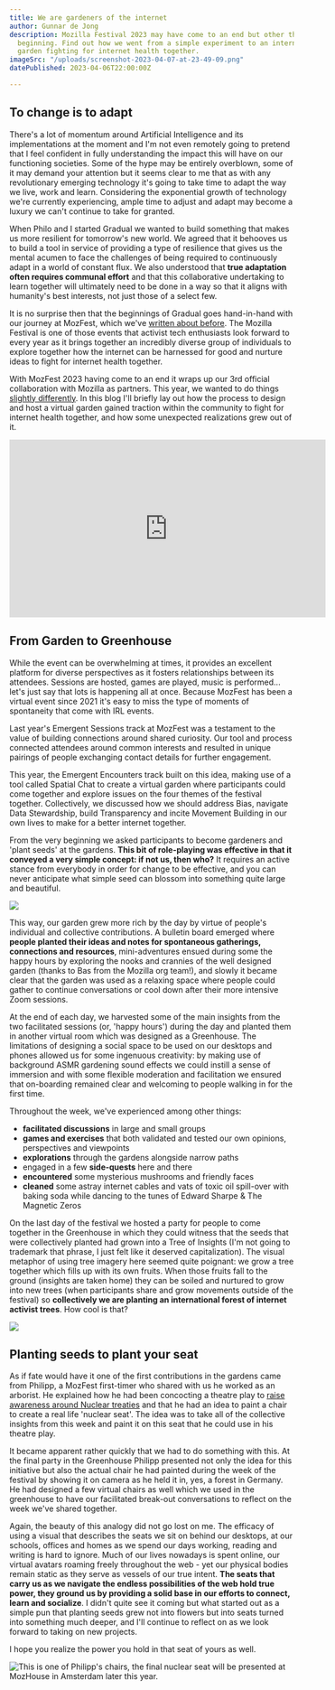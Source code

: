 ```yaml
---
title: We are gardeners of the internet
author: Gunnar de Jong
description: Mozilla Festival 2023 may have come to an end but other things are just
  beginning. Find out how we went from a simple experiment to an international activist
  garden fighting for internet health together.
imageSrc: "/uploads/screenshot-2023-04-07-at-23-49-09.png"
datePublished: 2023-04-06T22:00:00Z

---
```

## To change is to adapt

There's a lot of momentum around Artificial Intelligence and its implementations at the moment and I'm not even remotely going to pretend that I feel confident in fully understanding the impact this will have on our functioning societies. Some of the hype may be entirely overblown, some of it may demand your attention but it seems clear to me that as with any revolutionary emerging technology it's going to take time to adapt the way we live, work and learn. Considering the exponential growth of technology we're currently experiencing, ample time to adjust and adapt may become a luxury we can't continue to take for granted.

When Philo and I started Gradual we wanted to build something that makes us more resilient for tomorrow's new world. We agreed that it behooves us to build a tool in service of providing a type of resilience that gives us the mental acumen to face the challenges of being required to continuously adapt in a world of constant flux. We also understood that **true adaptation often requires communal effort** and that this collaborative undertaking to learn together will ultimately need to be done in a way so that it aligns with humanity's best interests, not just those of a select few.

It is no surprise then that the beginnings of Gradual goes hand-in-hand with our journey at MozFest, which we've [written about before](https://www.gradu.al/blog/our-mozfest-story). The Mozilla Festival is one of those events that activist tech enthusiasts look forward to every year as it brings together an incredibly diverse group of individuals to explore together how the internet can be harnessed for good and nurture ideas to fight for internet health together.

With MozFest 2023 having come to an end it wraps up our 3rd official collaboration with Mozilla as partners. This year, we wanted to do things [slightly differently](https://www.gradu.al/blog/welcome-to-emergent-encounters-at-mozfest-2023). In this blog I'll briefly lay out how the process to design and host a virtual garden gained traction within the community to fight for internet health together, and how some unexpected realizations grew out of it.

<iframe width="560" height="315" src="https://www.youtube.com/embed/U4KIr5lccRA?controls=0" title="YouTube video player" frameborder="0" allow="accelerometer; autoplay; clipboard-write; encrypted-media; gyroscope; picture-in-picture; web-share" allowfullscreen></iframe>

## From Garden to Greenhouse

While the event can be overwhelming at times, it provides an excellent platform for diverse perspectives as it fosters relationships between its attendees. Sessions are hosted, games are played, music is performed... let's just say that lots is happening all at once. Because MozFest has been a virtual event since 2021 it's easy to miss the type of moments of spontaneity that come with IRL events.

Last year's Emergent Sessions track at MozFest was a testament to the value of building connections around shared curiosity. Our tool and process connected attendees around common interests and resulted in unique pairings of people exchanging contact details for further engagement.

This year, the Emergent Encounters track built on this idea, making use of a tool called Spatial Chat to create a virtual garden where participants could come together and explore issues on the four themes of the festival together. Collectively, we discussed how we should address Bias, navigate Data Stewardship, build Transparency and incite Movement Building in our own lives to make for a better internet together.

From the very beginning we asked participants to become gardeners and 'plant seeds' at the gardens. **This bit of role-playing was effective in that it conveyed a very simple concept: if not us, then who?** It requires an active stance from everybody in order for change to be effective, and you can never anticipate what simple seed can blossom into something quite large and beautiful.

![](/uploads/screenshot-2023-03-24-at-15-25-39.png)

This way, our garden grew more rich by the day by virtue of people's individual and collective contributions. A bulletin board emerged where **people planted their ideas and notes for spontaneous gatherings, connections and resources**, mini-adventures ensued during some the happy hours by exploring the nooks and crannies of the well designed garden (thanks to Bas from the Mozilla org team!), and slowly it became clear that the garden was used as a relaxing space where people could gather to continue conversations or cool down after their more intensive Zoom sessions.

At the end of each day, we harvested some of the main insights from the two facilitated sessions (or, 'happy hours') during the day and planted them in another virtual room which was designed as a Greenhouse. The limitations of designing a social space to be used on our desktops and phones allowed us for some ingenuous creativity: by making use of background ASMR gardening sound effects we could instill a sense of immersion and with some flexible moderation and facilitation we ensured that on-boarding remained clear and welcoming to people walking in for the first time.

Throughout the week, we've experienced among other things:

* **facilitated discussions** in large and small groups
* **games and exercises** that both validated and tested our own opinions, perspectives and viewpoints
* **explorations** through the gardens alongside narrow paths
* engaged in a few **side-quests** here and there
* **encountered** some mysterious mushrooms and friendly faces
* **cleaned** some astray internet cables and vats of toxic oil spill-over with baking soda while dancing to the tunes of Edward Sharpe & The Magnetic Zeros

On the last day of the festival we hosted a party for people to come together in the Greenhouse in which they could witness that the seeds that were collectively planted had grown into a Tree of Insights (I'm not going to trademark that phrase, I just felt like it deserved capitalization). The visual metaphor of using tree imagery here seemed quite poignant: we grow a tree together which fills up with its own fruits. When those fruits fall to the ground (insights are taken home) they can be soiled and nurtured to grow into new trees (when participants share and grow movements outside of the festival) so **collectively we are planting an international forest of internet activist trees**. How cool is that?

![](/uploads/screenshot-2023-03-24-at-16-23-57.png)

## Planting seeds to plant your seat

As if fate would have it one of the first contributions in the gardens came from Philipp, a MozFest first-timer who shared with us he worked as an arborist. He explained how he had been concocting a theatre play to [raise awareness around Nuclear treaties](https://www.icanw.org/) and that he had an idea to paint a chair to create a real life 'nuclear seat'. The idea was to take all of the collective insights from this week and paint it on this seat that he could use in his theatre play.

It became apparent rather quickly that we had to do something with this. At the final party in the Greenhouse Philipp presented not only the idea for this initiative but also the actual chair he had painted during the week of the festival by showing it on camera as he held it in, yes, a forest in Germany. He had designed a few virtual chairs as well which we used in the greenhouse to have our facilitated break-out conversations to reflect on the week we've shared together.

Again, the beauty of this analogy did not go lost on me. The efficacy of using a visual that describes the seats we sit on behind our desktops, at our schools, offices and homes as we spend our days working, reading and writing is hard to ignore. Much of our lives nowadays is spent online, our virtual avatars roaming freely throughout the web - yet our physical bodies remain static as they serve as vessels of our true intent. **The seats that carry us as we navigate the endless possibilities of the web hold true power, they ground us by providing a solid base in our efforts to connect, learn and socialize**. I didn't quite see it coming but what started out as a simple pun that planting seeds grew not into flowers but into seats turned into something much deeper, and I'll continue to reflect on as we look forward to taking on new projects.

I hope you realize the power you hold in that seat of yours as well.

![This is one of Philipp's chairs, the final nuclear seat will be presented at MozHouse in Amsterdam later this year.](/uploads/nuclear-seat-4.png "Philipps seat")
